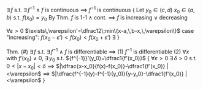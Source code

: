 $\exists\,f$ s.t. $\exists\,f^{-1}$ $\land$ $f$ is continuous
$\implies$ $f^{-1}$ is continuous
{
Let $y_0\in(c,\,d)$ $x_0\in(a,\,b)$ s.t. $f(x_0)=y_0$
By Thm. $f$ is 1-1 $\land$ cont. $\implies$ $f$ is increasing $\lor$ decreasing

$\forall \varepsilon>0$ $\exists\,\varepsilon'=\dfrac12\;min\{x-a,\,b-x,\,\varepsilon\}$
case "increasing":
	$f(x_0-\varepsilon')<f(x_0)<f(x_0+\varepsilon')$
	$\exists$
}

Thm.
(#) $\exists\,f$ s.t. $\exists\,f^{-1}$ $\land$ $f$ is differentiable
	$\implies$
	(1) $f^{-1}$ is differentiable
	(2) $\forall x$ with $f'(x_0)\neq0$, $\exists\,y_0$ s.t. ${f^{-1}}'(y_0)=\dfrac1{f'(x_0)}$
{
$\forall \varepsilon>0$ $\exists\,\delta>0$ s.t. $0<|x-x_0|<\delta$ $\implies$ $|\dfrac{x-x_0}{f(x)-f(x_0)}-\dfrac1{f'(x_0)} |<\varepsilon$
$\implies$ $|\dfrac{f^{-1}(y)-f^{-1}(y_0)}{y-y_0}-\dfrac1{f'(x_0)} |<\varepsilon$
}